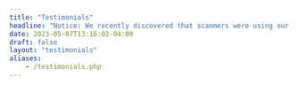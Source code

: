 ```yaml
---
title: "Testimonials"
headline: "Notice: We recently discovered that scammers were using our company's name and logo. Please always use this phone number: 416-839-2782."
date: 2023-05-07T13:16:02-04:00
draft: false
layout: "testimonials"
aliases:
    - /testimonials.php
---
```


